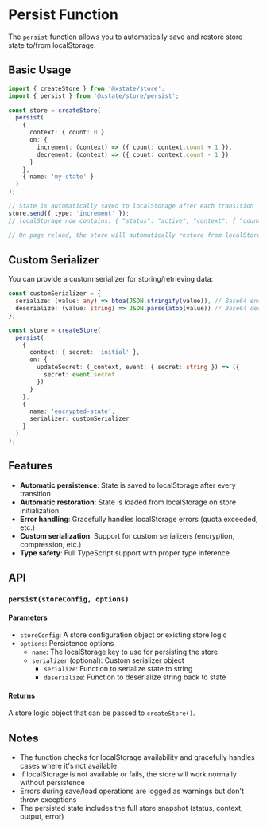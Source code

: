# Persist Function

The `persist` function allows you to automatically save and restore store state to/from localStorage.

## Basic Usage

```typescript
import { createStore } from '@xstate/store';
import { persist } from '@xstate/store/persist';

const store = createStore(
  persist(
    {
      context: { count: 0 },
      on: {
        increment: (context) => ({ count: context.count + 1 }),
        decrement: (context) => ({ count: context.count - 1 })
      }
    },
    { name: 'my-state' }
  )
);

// State is automatically saved to localStorage after each transition
store.send({ type: 'increment' });
// localStorage now contains: { "status": "active", "context": { "count": 1 }, ... }

// On page reload, the store will automatically restore from localStorage
```

## Custom Serializer

You can provide a custom serializer for storing/retrieving data:

```typescript
const customSerializer = {
  serialize: (value: any) => btoa(JSON.stringify(value)), // Base64 encode
  deserialize: (value: string) => JSON.parse(atob(value)) // Base64 decode
};

const store = createStore(
  persist(
    {
      context: { secret: 'initial' },
      on: {
        updateSecret: (_context, event: { secret: string }) => ({
          secret: event.secret
        })
      }
    },
    {
      name: 'encrypted-state',
      serializer: customSerializer
    }
  )
);
```

## Features

- **Automatic persistence**: State is saved to localStorage after every transition
- **Automatic restoration**: State is loaded from localStorage on store initialization
- **Error handling**: Gracefully handles localStorage errors (quota exceeded, etc.)
- **Custom serialization**: Support for custom serializers (encryption, compression, etc.)
- **Type safety**: Full TypeScript support with proper type inference

## API

### `persist(storeConfig, options)`

#### Parameters

- `storeConfig`: A store configuration object or existing store logic
- `options`: Persistence options
  - `name`: The localStorage key to use for persisting the store
  - `serializer` (optional): Custom serializer object
    - `serialize`: Function to serialize state to string
    - `deserialize`: Function to deserialize string back to state

#### Returns

A store logic object that can be passed to `createStore()`.

## Notes

- The function checks for localStorage availability and gracefully handles cases where it's not available
- If localStorage is not available or fails, the store will work normally without persistence
- Errors during save/load operations are logged as warnings but don't throw exceptions
- The persisted state includes the full store snapshot (status, context, output, error)
